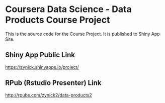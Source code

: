 # Coursera Data Science - Data Products Course Project

This is the source code for the Course Project. It is published to Shiny App Site.

## Shiny App Public Link

https://zynick.shinyapps.io/project/

## RPub (Rstudio Presenter) Link

http://rpubs.com/zynick2/data-products2
